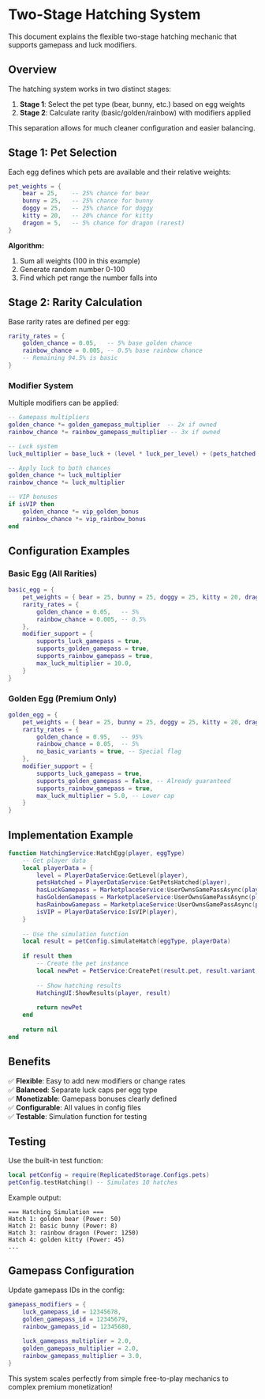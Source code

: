 # Two-Stage Hatching System

This document explains the flexible two-stage hatching mechanic that supports gamepass and luck modifiers.

## Overview

The hatching system works in two distinct stages:

1. **Stage 1**: Select the pet type (bear, bunny, etc.) based on egg weights
2. **Stage 2**: Calculate rarity (basic/golden/rainbow) with modifiers applied

This separation allows for much cleaner configuration and easier balancing.

## Stage 1: Pet Selection

Each egg defines which pets are available and their relative weights:

```lua
pet_weights = {
    bear = 25,    -- 25% chance for bear
    bunny = 25,   -- 25% chance for bunny
    doggy = 25,   -- 25% chance for doggy
    kitty = 20,   -- 20% chance for kitty
    dragon = 5,   -- 5% chance for dragon (rarest)
}
```

**Algorithm:**
1. Sum all weights (100 in this example)
2. Generate random number 0-100
3. Find which pet range the number falls into

## Stage 2: Rarity Calculation

Base rarity rates are defined per egg:

```lua
rarity_rates = {
    golden_chance = 0.05,   -- 5% base golden chance
    rainbow_chance = 0.005, -- 0.5% base rainbow chance
    -- Remaining 94.5% is basic
}
```

### Modifier System

Multiple modifiers can be applied:

```lua
-- Gamepass multipliers
golden_chance *= golden_gamepass_multiplier  -- 2x if owned
rainbow_chance *= rainbow_gamepass_multiplier -- 3x if owned

-- Luck system
luck_multiplier = base_luck + (level * luck_per_level) + (pets_hatched * luck_from_pets_hatched)

-- Apply luck to both chances
golden_chance *= luck_multiplier
rainbow_chance *= luck_multiplier

-- VIP bonuses
if isVIP then
    golden_chance *= vip_golden_bonus
    rainbow_chance *= vip_rainbow_bonus
end
```

## Configuration Examples

### Basic Egg (All Rarities)
```lua
basic_egg = {
    pet_weights = { bear = 25, bunny = 25, doggy = 25, kitty = 20, dragon = 5 },
    rarity_rates = {
        golden_chance = 0.05,   -- 5%
        rainbow_chance = 0.005, -- 0.5%
    },
    modifier_support = {
        supports_luck_gamepass = true,
        supports_golden_gamepass = true,
        supports_rainbow_gamepass = true,
        max_luck_multiplier = 10.0,
    }
}
```

### Golden Egg (Premium Only)
```lua
golden_egg = {
    pet_weights = { bear = 25, bunny = 25, doggy = 25, kitty = 20, dragon = 5 },
    rarity_rates = {
        golden_chance = 0.95,   -- 95%
        rainbow_chance = 0.05,  -- 5%
        no_basic_variants = true, -- Special flag
    },
    modifier_support = {
        supports_luck_gamepass = true,
        supports_golden_gamepass = false, -- Already guaranteed
        supports_rainbow_gamepass = true,
        max_luck_multiplier = 5.0, -- Lower cap
    }
}
```

## Implementation Example

```lua
function HatchingService:HatchEgg(player, eggType)
    -- Get player data
    local playerData = {
        level = PlayerDataService:GetLevel(player),
        petsHatched = PlayerDataService:GetPetsHatched(player),
        hasLuckGamepass = MarketplaceService:UserOwnsGamePassAsync(player.UserId, LUCK_GAMEPASS_ID),
        hasGoldenGamepass = MarketplaceService:UserOwnsGamePassAsync(player.UserId, GOLDEN_GAMEPASS_ID),
        hasRainbowGamepass = MarketplaceService:UserOwnsGamePassAsync(player.UserId, RAINBOW_GAMEPASS_ID),
        isVIP = PlayerDataService:IsVIP(player),
    }
    
    -- Use the simulation function
    local result = petConfig.simulateHatch(eggType, playerData)
    
    if result then
        -- Create the pet instance
        local newPet = PetService:CreatePet(result.pet, result.variant, player)
        
        -- Show hatching results
        HatchingUI:ShowResults(player, result)
        
        return newPet
    end
    
    return nil
end
```

## Benefits

✅ **Flexible**: Easy to add new modifiers or change rates  
✅ **Balanced**: Separate luck caps per egg type  
✅ **Monetizable**: Gamepass bonuses clearly defined  
✅ **Configurable**: All values in config files  
✅ **Testable**: Simulation function for testing  

## Testing

Use the built-in test function:

```lua
local petConfig = require(ReplicatedStorage.Configs.pets)
petConfig.testHatching() -- Simulates 10 hatches
```

Example output:
```
=== Hatching Simulation ===
Hatch 1: golden bear (Power: 50)
Hatch 2: basic bunny (Power: 8)
Hatch 3: rainbow dragon (Power: 1250)
Hatch 4: golden kitty (Power: 45)
...
```

## Gamepass Configuration

Update gamepass IDs in the config:

```lua
gamepass_modifiers = {
    luck_gamepass_id = 12345678,
    golden_gamepass_id = 12345679,
    rainbow_gamepass_id = 12345680,
    
    luck_gamepass_multiplier = 2.0,
    golden_gamepass_multiplier = 2.0,
    rainbow_gamepass_multiplier = 3.0,
}
```

This system scales perfectly from simple free-to-play mechanics to complex premium monetization!